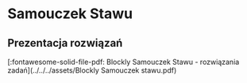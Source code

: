 # Samouczek Stawu

## Prezentacja rozwiązań

[:fontawesome-solid-file-pdf: Blockly Samouczek Stawu - rozwiązania zadań](../../../assets/Blockly Samouczek stawu.pdf)

